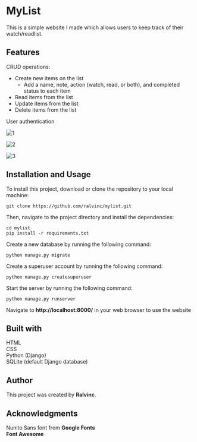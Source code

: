 # MyList

This is a simple website I made which allows users to keep track of their watch/readlist. 

## Features
CRUD operations: 
- Create new items on the list
  - Add a name, note, action (watch, read, or both), and completed status to each item
- Read items from the list 
- Update items from the list 
- Delete items from the list 

User authentication

![1](https://user-images.githubusercontent.com/126153932/236616999-558a604c-3d28-42d3-be96-d7424cd8439a.png)

![2](https://user-images.githubusercontent.com/126153932/236617002-db83edf5-22e7-402b-a7d6-6195291460ec.png)

![3](https://user-images.githubusercontent.com/126153932/236617007-eb9a4d80-1f7e-4adc-be39-db851beff486.png)


## Installation and Usage

To install this project, download or clone the repository to your local machine: 

    git clone https://github.com/ralvinc/mylist.git

Then, navigate to the project directory and install the dependencies:

    cd mylist
    pip install -r requirements.txt
    
Create a new database by running the following command: 

    python manage.py migrate
    
Create a superuser account by running the following command: 
  
    python manage.py createsuperuser

Start the server by running the following command: 

    python manage.py runserver

Navigate to **http://localhost:8000/** in your web browser to use the website

## Built with

HTML \
CSS \
Python (Django) \
SQLite (default Django database)

## Author
This project was created by **Ralvinc**.

## Acknowledgments
Nunito Sans font from **Google Fonts** \
**Font Awesome**
